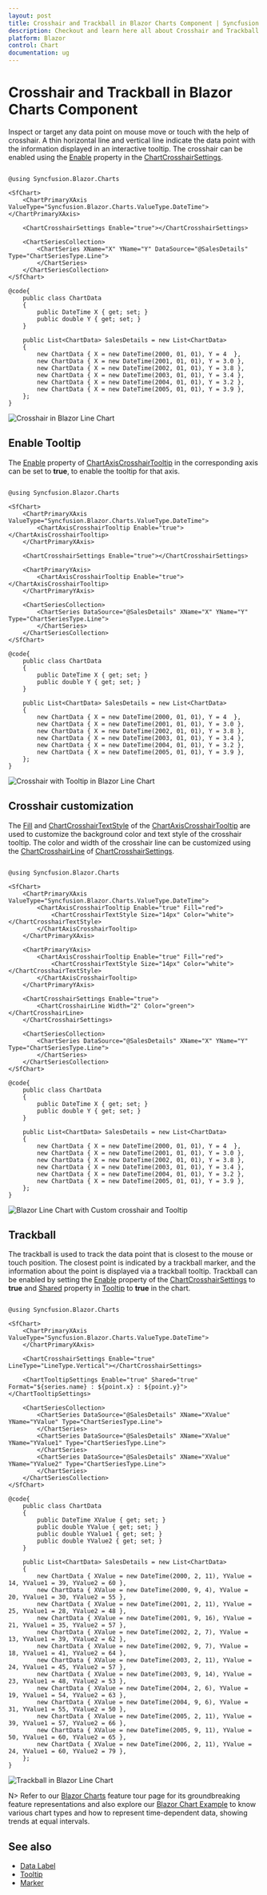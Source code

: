 ```yaml
---
layout: post
title: Crosshair and Trackball in Blazor Charts Component | Syncfusion
description: Checkout and learn here all about Crosshair and Trackball in Syncfusion Blazor Charts component and more.
platform: Blazor
control: Chart
documentation: ug
---
```


# Crosshair and Trackball in Blazor Charts Component

Inspect or target any data point on mouse move or touch with the help of crosshair. A thin horizontal line and vertical line indicate the data point with the information displayed in an interactive tooltip. The crosshair can be enabled using the [Enable](https://help.syncfusion.com/cr/blazor/Syncfusion.Blazor.Charts.ChartCrosshairSettings.html#Syncfusion_Blazor_Charts_ChartCrosshairSettings_Enable) property in the [ChartCrosshairSettings](https://help.syncfusion.com/cr/blazor/Syncfusion.Blazor.Charts.ChartCrosshairSettings.html).

```cshtml

@using Syncfusion.Blazor.Charts

<SfChart>
    <ChartPrimaryXAxis ValueType="Syncfusion.Blazor.Charts.ValueType.DateTime"></ChartPrimaryXAxis>

    <ChartCrosshairSettings Enable="true"></ChartCrosshairSettings>

    <ChartSeriesCollection>
        <ChartSeries XName="X" YName="Y" DataSource="@SalesDetails" Type="ChartSeriesType.Line">
        </ChartSeries>
    </ChartSeriesCollection>
</SfChart>

@code{
    public class ChartData
    {
        public DateTime X { get; set; }
        public double Y { get; set; }
    }
	
    public List<ChartData> SalesDetails = new List<ChartData>
	{
        new ChartData { X = new DateTime(2000, 01, 01), Y = 4  },
        new ChartData { X = new DateTime(2001, 01, 01), Y = 3.0 },
        new ChartData { X = new DateTime(2002, 01, 01), Y = 3.8 },
        new ChartData { X = new DateTime(2003, 01, 01), Y = 3.4 },
        new ChartData { X = new DateTime(2004, 01, 01), Y = 3.2 },
        new ChartData { X = new DateTime(2005, 01, 01), Y = 3.9 },
    };
}

```

![Crosshair in Blazor Line Chart](images/crosshair/blazor-line-chart-with-crosshair.png)

## Enable Tooltip

The [Enable](https://help.syncfusion.com/cr/blazor/Syncfusion.Blazor.Charts.ChartAxisCrosshairTooltip.html#Syncfusion_Blazor_Charts_ChartAxisCrosshairTooltip_Enable) property of [ChartAxisCrosshairTooltip](https://help.syncfusion.com/cr/blazor/Syncfusion.Blazor.Charts.ChartAxisCrosshairTooltip.html) in the corresponding axis can be set to **true**, to enable the tooltip for that axis.

```cshtml

@using Syncfusion.Blazor.Charts

<SfChart>
    <ChartPrimaryXAxis ValueType="Syncfusion.Blazor.Charts.ValueType.DateTime">
        <ChartAxisCrosshairTooltip Enable="true"></ChartAxisCrosshairTooltip>
    </ChartPrimaryXAxis>

    <ChartCrosshairSettings Enable="true"></ChartCrosshairSettings>

    <ChartPrimaryYAxis>
        <ChartAxisCrosshairTooltip Enable="true"></ChartAxisCrosshairTooltip>
    </ChartPrimaryYAxis>

    <ChartSeriesCollection>
        <ChartSeries DataSource="@SalesDetails" XName="X" YName="Y" Type="ChartSeriesType.Line">
        </ChartSeries>
    </ChartSeriesCollection>
</SfChart>

@code{
    public class ChartData
    {
        public DateTime X { get; set; }
        public double Y { get; set; }
    }
	
    public List<ChartData> SalesDetails = new List<ChartData>
	{
        new ChartData { X = new DateTime(2000, 01, 01), Y = 4  },
        new ChartData { X = new DateTime(2001, 01, 01), Y = 3.0 },
        new ChartData { X = new DateTime(2002, 01, 01), Y = 3.8 },
        new ChartData { X = new DateTime(2003, 01, 01), Y = 3.4 },
        new ChartData { X = new DateTime(2004, 01, 01), Y = 3.2 },
        new ChartData { X = new DateTime(2005, 01, 01), Y = 3.9 },
    };
}

```

![Crosshair with Tooltip in Blazor Line Chart](images/crosshair/blazor-line-chart-crosshair-with-tooltip.png)

## Crosshair customization

The [Fill](https://help.syncfusion.com/cr/blazor/Syncfusion.Blazor.Charts.ChartAxisCrosshairTooltip.html#Syncfusion_Blazor_Charts_ChartAxisCrosshairTooltip_Fill) and [ChartCrosshairTextStyle](https://help.syncfusion.com/cr/blazor/Syncfusion.Blazor.Charts.ChartCrosshairTextStyle.html) of the [ChartAxisCrosshairTooltip](https://help.syncfusion.com/cr/blazor/Syncfusion.Blazor.Charts.ChartAxisCrosshairTooltip.html) are used to customize the background color and text style of the crosshair tooltip. The color and width of the crosshair line can be customized using the [ChartCrosshairLine](https://help.syncfusion.com/cr/blazor/Syncfusion.Blazor.Charts.ChartCrosshairLine.html) of [ChartCrosshairSettings](https://help.syncfusion.com/cr/blazor/Syncfusion.Blazor.Charts.ChartCrosshairSettings.html).

```cshtml

@using Syncfusion.Blazor.Charts

<SfChart>
    <ChartPrimaryXAxis ValueType="Syncfusion.Blazor.Charts.ValueType.DateTime">
        <ChartAxisCrosshairTooltip Enable="true" Fill="red">
            <ChartCrosshairTextStyle Size="14px" Color="white"> </ChartCrosshairTextStyle>
        </ChartAxisCrosshairTooltip>
    </ChartPrimaryXAxis>

    <ChartPrimaryYAxis>
        <ChartAxisCrosshairTooltip Enable="true" Fill="red">
            <ChartCrosshairTextStyle Size="14px" Color="white"> </ChartCrosshairTextStyle>
        </ChartAxisCrosshairTooltip>
    </ChartPrimaryYAxis>

    <ChartCrosshairSettings Enable="true">
        <ChartCrosshairLine Width="2" Color="green"></ChartCrosshairLine>
    </ChartCrosshairSettings>

    <ChartSeriesCollection>
        <ChartSeries DataSource="@SalesDetails" XName="X" YName="Y" Type="ChartSeriesType.Line">
        </ChartSeries>
    </ChartSeriesCollection>
</SfChart>

@code{
    public class ChartData
    {
        public DateTime X { get; set; }
        public double Y { get; set; }
    }
	
    public List<ChartData> SalesDetails = new List<ChartData>
	{
        new ChartData { X = new DateTime(2000, 01, 01), Y = 4  },
        new ChartData { X = new DateTime(2001, 01, 01), Y = 3.0 },
        new ChartData { X = new DateTime(2002, 01, 01), Y = 3.8 },
        new ChartData { X = new DateTime(2003, 01, 01), Y = 3.4 },
        new ChartData { X = new DateTime(2004, 01, 01), Y = 3.2 },
        new ChartData { X = new DateTime(2005, 01, 01), Y = 3.9 },
    };
}

```

![Blazor Line Chart with Custom crosshair and Tooltip](images/crosshair/blazor-line-chart-custom-crosshair-and-tooltip.png)

## Trackball

The trackball is used to track the data point that is closest to the mouse or touch position. The closest point is indicated by a trackball marker, and the information about the point is displayed via a trackball tooltip. Trackball can be enabled by setting the [Enable](https://help.syncfusion.com/cr/blazor/Syncfusion.Blazor.Charts.ChartCrosshairSettings.html#Syncfusion_Blazor_Charts_ChartCrosshairSettings_Enable) property of the [ChartCrosshairSettings](https://help.syncfusion.com/cr/blazor/Syncfusion.Blazor.Charts.ChartCrosshairSettings.html) to **true** and [Shared](https://help.syncfusion.com/cr/blazor/Syncfusion.Blazor.Charts.ChartTooltipSettings.html#Syncfusion_Blazor_Charts_ChartTooltipSettings_Shared) property in [Tooltip](https://help.syncfusion.com/cr/blazor/Syncfusion.Blazor.Charts.ChartTooltipSettings.html) to **true** in the chart.

```cshtml

@using Syncfusion.Blazor.Charts

<SfChart>
    <ChartPrimaryXAxis ValueType="Syncfusion.Blazor.Charts.ValueType.DateTime">
    </ChartPrimaryXAxis>

    <ChartCrosshairSettings Enable="true" LineType="LineType.Vertical"></ChartCrosshairSettings>

    <ChartTooltipSettings Enable="true" Shared="true" Format="${series.name} : ${point.x} : ${point.y}"></ChartTooltipSettings>

    <ChartSeriesCollection>
        <ChartSeries DataSource="@SalesDetails" XName="XValue" YName="YValue" Type="ChartSeriesType.Line">
        </ChartSeries>
        <ChartSeries DataSource="@SalesDetails" XName="XValue" YName="YValue1" Type="ChartSeriesType.Line">
        </ChartSeries>
        <ChartSeries DataSource="@SalesDetails" XName="XValue" YName="YValue2" Type="ChartSeriesType.Line">
        </ChartSeries>
    </ChartSeriesCollection>
</SfChart>

@code{
    public class ChartData
    {
        public DateTime XValue { get; set; }
        public double YValue { get; set; }
        public double YValue1 { get; set; }
        public double YValue2 { get; set; }
    }
	
    public List<ChartData> SalesDetails = new List<ChartData>
	{
        new ChartData { XValue = new DateTime(2000, 2, 11), YValue = 14, YValue1 = 39, YValue2 = 60 },
        new ChartData { XValue = new DateTime(2000, 9, 4), YValue = 20, YValue1 = 30, YValue2 = 55 },
        new ChartData { XValue = new DateTime(2001, 2, 11), YValue = 25, YValue1 = 28, YValue2 = 48 },
        new ChartData { XValue = new DateTime(2001, 9, 16), YValue = 21, YValue1 = 35, YValue2 = 57 },
        new ChartData { XValue = new DateTime(2002, 2, 7), YValue = 13, YValue1 = 39, YValue2 = 62 },
        new ChartData { XValue = new DateTime(2002, 9, 7), YValue = 18, YValue1 = 41, YValue2 = 64 },
        new ChartData { XValue = new DateTime(2003, 2, 11), YValue = 24, YValue1 = 45, YValue2 = 57 },
        new ChartData { XValue = new DateTime(2003, 9, 14), YValue = 23, YValue1 = 48, YValue2 = 53 },
        new ChartData { XValue = new DateTime(2004, 2, 6), YValue = 19, YValue1 = 54, YValue2 = 63 },
        new ChartData { XValue = new DateTime(2004, 9, 6), YValue = 31, YValue1 = 55, YValue2 = 50 },
        new ChartData { XValue = new DateTime(2005, 2, 11), YValue = 39, YValue1 = 57, YValue2 = 66 },
        new ChartData { XValue = new DateTime(2005, 9, 11), YValue = 50, YValue1 = 60, YValue2 = 65 },
        new ChartData { XValue = new DateTime(2006, 2, 11), YValue = 24, YValue1 = 60, YValue2 = 79 },
    };
}

```

![Trackball in Blazor Line Chart](images/crosshair/blazor-line-chart-with-trackball.png)

N> Refer to our [Blazor Charts](https://www.syncfusion.com/blazor-components/blazor-charts) feature tour page for its groundbreaking feature representations and also explore our [Blazor Chart Example](https://blazor.syncfusion.com/demos/chart/line?theme=bootstrap5) to know various chart types and how to represent time-dependent data, showing trends at equal intervals.

## See also

* [Data Label](./data-labels)
* [Tooltip](./tool-tip)
* [Marker](./data-markers)